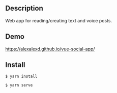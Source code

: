 ## Description
Web app for reading/creating text and voice posts.

## Demo
https://alexalexd.github.io/vue-social-app/

## Install
```
$ yarn install
```
```
$ yarn serve
```


